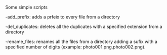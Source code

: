 Some simple scripts

-add_prefix: adds a prfeix to every file from a directory

-del_duplicates: deletes all the duplicates with a specified extension from a directory

-rename_files: renames all the files from a directory adding a sufix with a specified number of digits (example: photo001.png,photo002.png).
